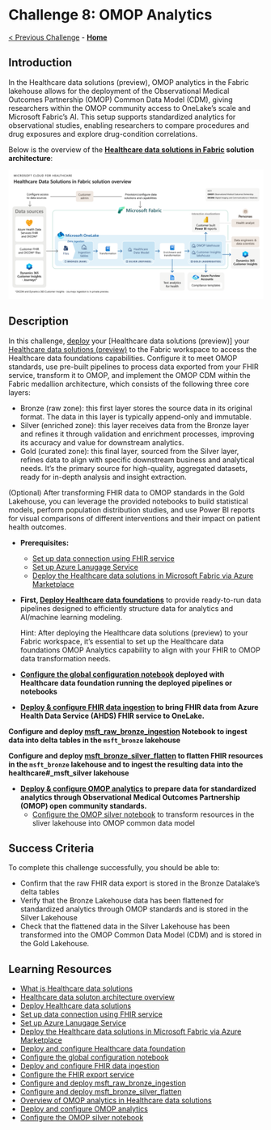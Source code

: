 # Challenge 8: OMOP Analytics

[< Previous Challenge](./Challenge07.md) - **[Home](../README.md)**

## Introduction

In the Healthcare data solutions (preview), OMOP analytics in the Fabric lakehouse allows for the deployment of the Observational Medical Outcomes Partnership (OMOP) Common Data Model (CDM), giving researchers within the OMOP community access to OneLake’s scale and Microsoft Fabric’s AI. This setup supports standardized analytics for observational studies, enabling researchers to compare procedures and drug exposures and explore drug-condition correlations.

Below is the overview of the **[Healthcare data solutions in Fabric](https://learn.microsoft.com/en-us/industry/healthcare/healthcare-data-solutions/solution-architecture) solution architecture**:
<center><img src="../images/challenge08-architecture.png" width="550"></center>

## Description

In this challenge, [deploy](https://learn.microsoft.com/en-us/industry/healthcare/healthcare-data-solutions/deploy) your [Healthcare data solutions (preview)] your [Healthcare data solutions (preview)](https://learn.microsoft.com/en-us/industry/healthcare/healthcare-data-solutions/overview) to the Fabric workspace to access the Healthcare data foundations capabilities. Configure it to meet OMOP standards, use pre-built pipelines to process data exported from your FHIR service, transform it to OMOP, and implement the OMOP CDM within the Fabric medallion architecture, which consists of the following three core layers:
- Bronze (raw zone): this first layer stores the source data in its original format. The data in this layer is typically append-only and immutable.
- Silver (enriched zone): this layer receives data from the Bronze layer and refines it through validation and enrichment processes, improving its accuracy and value for downstream analytics.
- Gold (curated zone): this final layer, sourced from the Silver layer, refines data to align with specific downstream business and analytical needs.  It’s the primary source for high-quality, aggregated datasets, ready for in-depth analysis and insight extraction.

(Optional) After transforming FHIR data to OMOP standards in the Gold Lakehouse, you can leverage the provided notebooks to build statistical models, perform population distribution studies, and use Power BI reports for visual comparisons of different interventions and their impact on patient health outcomes.

- **Prerequisites:**
  - [Set up data connection using FHIR service](https://learn.microsoft.com/en-us/industry/healthcare/healthcare-data-solutions/deploy#use-fhir-service)
  - [Set up Azure Lanugage Service](https://learn.microsoft.com/en-us/industry/healthcare/healthcare-data-solutions/deploy#set-up-azure-language-service)
  - [Deploy the Healthcare data solutions in Microsoft Fabric via Azure Marketplace](https://learn.microsoft.com/en-us/industry/healthcare/healthcare-data-solutions/deploy#deploy-azure-marketplace-offer)

- **First, [Deploy Healthcare data foundations](https://learn.microsoft.com/en-us/industry/healthcare/healthcare-data-solutions/healthcare-data-foundations-configure#deploy-healthcare-data-foundations)** to provide ready-to-run data pipelines designed to efficiently structure data for analytics and AI/machine learning modeling. 

  Hint: After deploying the Healthcare data solutions (preview) to your Fabric workspace, it’s essential to set up the Healthcare data foundations OMOP Analytics capability to align with your FHIR to OMOP data transformation needs.

- **[Configure the global configuration notebook](https://learn.microsoft.com/en-us/industry/healthcare/healthcare-data-solutions/healthcare-data-foundations-configure#configure-the-global-configuration-notebook) deployed with Healthcare data foundation running the deployed pipelines or notebooks**

- **[Deploy & configure FHIR data ingestion](https://learn.microsoft.com/en-us/industry/healthcare/healthcare-data-solutions/fhir-data-ingestion-configure) to bring FHIR data from Azure Health Data Service (AHDS) FHIR service to OneLake.**

**Configure and deploy [msft_raw_bronze_ingestion](https://learn.microsoft.com/en-us/industry/healthcare/healthcare-data-solutions/healthcare-data-foundations-configure#healthcare_msft_raw_bronze_ingestion) Notebook to ingest data into delta tables in the `msft_bronze` lakehouse**

**Configure and deploy [msft_bronze_silver_flatten](https://learn.microsoft.com/en-us/industry/healthcare/healthcare-data-solutions/healthcare-data-foundations-configure#healthcare_msft_bronze_silver_flatten) to flatten FHIR resources in the `msft_bronze` lakehouse and to ingest the resulting data into the healthcare#_msft_silver lakehouse**

- **[Deploy & configure OMOP analytics](https://learn.microsoft.com/en-us/industry/healthcare/healthcare-data-solutions/omop-analytics-configure) to prepare data for standardized analytics through Observational Medical Outcomes Partnership (OMOP) open community standards.**
  - [Configure the OMOP silver notebook](https://learn.microsoft.com/en-us/industry/healthcare/healthcare-data-solutions/omop-analytics-configure#configure-the-omop-silver-notebook) to transform resources in the sliver lakehouse into OMOP common data model

## Success Criteria

To complete this challenge successfully, you should be able to:
- Confirm that the raw FHIR data export is stored in the Bronze Datalake’s delta tables
- Verify that the Bronze Lakehouse data has been flattened for standardized analytics through OMOP standards and is stored in the Silver Lakehouse
- Check that the flattened data in the Silver Lakehouse has been transformed into the OMOP Common Data Model (CDM) and is stored in the Gold Lakehouse.

## Learning Resources

- [What is Healthcare data solutions](https://learn.microsoft.com/en-us/industry/healthcare/healthcare-data-solutions/overview)
- [Healthcare data soluton architecture overview](https://learn.microsoft.com/en-us/industry/healthcare/healthcare-data-solutions/solution-architecture)
- [Deploy Healthcare data solutions](https://learn.microsoft.com/en-us/industry/healthcare/healthcare-data-solutions/deploy)
- [Set up data connection using FHIR service](https://learn.microsoft.com/en-us/industry/healthcare/healthcare-data-solutions/deploy#use-fhir-service)
- [Set up Azure Lanugage Service](https://learn.microsoft.com/en-us/industry/healthcare/healthcare-data-solutions/deploy#set-up-azure-language-service)
- [Deploy the Healthcare data solutions in Microsoft Fabric via Azure Marketplace](https://learn.microsoft.com/en-us/industry/healthcare/healthcare-data-solutions/deploy#deploy-azure-marketplace-offer)
- [Deploy and configure Healthcare data foundation](https://learn.microsoft.com/en-us/industry/healthcare/healthcare-data-solutions/healthcare-data-foundations-configure)
- [Configure the global configuration notebook](https://learn.microsoft.com/en-us/industry/healthcare/healthcare-data-solutions/healthcare-data-foundations-configure#configure-the-global-configuration-notebook)
- [Deploy and configure FHIR data ingestion](https://learn.microsoft.com/en-us/industry/healthcare/healthcare-data-solutions/fhir-data-ingestion-configure)
- [Configure the FHIR export service](https://learn.microsoft.com/en-us/industry/healthcare/healthcare-data-solutions/fhir-data-ingestion-configure#configure-the-fhir-export-service)
- [Configure and deploy msft_raw_bronze_ingestion](https://learn.microsoft.com/en-us/industry/healthcare/healthcare-data-solutions/healthcare-data-foundations-configure#healthcare_msft_raw_bronze_ingestion)
- [Configure and deploy msft_bronze_silver_flatten](https://learn.microsoft.com/en-us/industry/healthcare/healthcare-data-solutions/healthcare-data-foundations-configure#healthcare_msft_bronze_silver_flatten)
- [Overview of OMOP analytics in Healthcare data solutions](https://learn.microsoft.com/en-us/industry/healthcare/healthcare-data-solutions/omop-analytics-overview)
- [Deploy and configure OMOP analytics](https://learn.microsoft.com/en-us/industry/healthcare/healthcare-data-solutions/omop-analytics-configure)
- [Configure the OMOP silver notebook](https://learn.microsoft.com/en-us/industry/healthcare/healthcare-data-solutions/omop-analytics-configure#configure-the-omop-silver-notebook)

